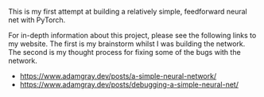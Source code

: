 This is my first attempt at building a relatively simple, feedforward neural net with PyTorch.

For in-depth information about this project, please see the following links to my website. The first is my brainstorm whilst I was building the network. The second is my thought process for fixing some of the bugs with the network.

- https://www.adamgray.dev/posts/a-simple-neural-network/
- https://www.adamgray.dev/posts/debugging-a-simple-neural-net/